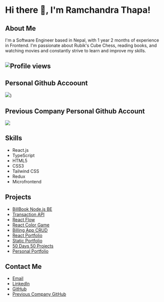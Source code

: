 # Hi there 👋, I'm Ramchandra Thapa!

## About Me
I'm a Software Engineer based in Nepal, with 1 year 2 months of experience in Frontend. I'm passionate about Rubik's Cube Chess, reading books, and watching movies and constantly strive to learn and improve my skills.

## ![Profile views](https://komarev.com/ghpvc/?username=Rcthapa1996&label=Profile%20views&color=0e75b6&style=flat)

## Personal Github Accoount
![](https://github-readme-streak-stats.herokuapp.com/?user=rcthapa1996&%22%20alt=%22rcthapa1996))

## Previous Company Personal Github Account
![](https://github-readme-streak-stats.herokuapp.com/?user=RamchandraThapa&%22%20alt=%22RamchandraThapa)


## Skills
- React.js
- TypeScript
- HTML5
- CSS3
- Tailwind CSS
- Redux
- Microfrontend

## Projects
- [BillBook Node.js BE](https://github.com/Rcthapa1996/bill-book-nodejs-BE)
- [Transaction API](https://github.com/Rcthapa1996/transaction-api)
- [React Flow](https://github.com/Rcthapa1996/BiteSpeed-React-Flow-Assignment)
- [React Color Game](https://github.com/Rcthapa1996/FlyFin-Interview-2nd-Round-Color-Game)
- [Billing App CRUD](https://github.com/Rcthapa1996/Billing_App_CRUD)
- [React Portfolio](https://github.com/Rcthapa1996/my-portfolio-react)
- [Static Portfolio](https://github.com/Rcthapa1996/my-portfolio)
- [50 Days 50 Projects](https://github.com/Rcthapa1996/50Days50Projects)
- [Personal Portfolio](https://github.com/Rcthapa1996/personal-portfolio)

## Contact Me
- [Email](rcthapa1996@gmail.com)
- [LinkedIn](https://www.linkedin.com/in/ramchandra-thapa/)
- [GitHub](https://github.com/Rcthapa1996)
- [Previous Company GitHub](https://github.com/RamchandraThapa)

